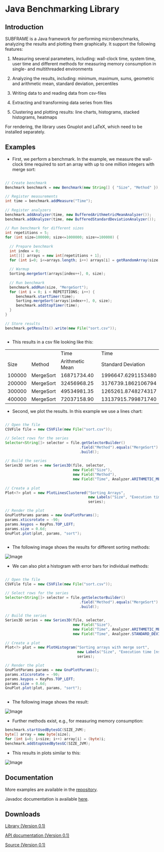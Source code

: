 Java Benchmarking Library
====

Introduction
------
SUBFRAME is a Java framework for performing microbenchmarks, analyzing the results and plotting them graphically. 
It support the following features: 

1. Measuring several parameters, including: wall-clock time, system time, user time and different methods for measuring memory consumption in
single- and multithreaded environments

2. Analyzing the results, including: minimum, maximum, sums, geometric and arithmetic mean, standard deviation, percentiles

3. Writing data to and reading data from csv-files

4. Extracting and transforming data series from files

5. Clustering and plotting results: line charts, histograms, stacked histograms, heatmaps

For rendering, the library uses Gnuplot and LaTeX, which need to be installed separately.

Examples
------

* First, we perform a benchmark. In the example, we measure the wall-clock time required to
sort an array with up to one million integers with merge sort: 

```Java
  
// Create benchmark
Benchmark benchmark = new Benchmark(new String[] { "Size", "Method" });
  
// Register measurements
int time = benchmark.addMeasure("Time");
  
// Register analyzers
benchmark.addAnalyzer(time, new BufferedArithmetricMeanAnalyzer());
benchmark.addAnalyzer(time, new BufferedStandardDeviationAnalyzer());
  
// Run benchmark for different sizes
int repetitions = 5;
for (int size=100000; size<=1000000; size+=100000) {
  
  // Prepare benchmark
  int index = 0;
  int[][] arrays = new int[repetitions + 1];
  for (int i=0; i<=arrays.length; i++) arrays[i] = getRandomArray(size);
  
  // Warmup
  Sorting.mergeSort(arrays[index++], 0, size);
  
  // Run benchmark
  benchmark.addRun(size, "MergeSort");
  for (int i = 0; i < REPETITIONS; i++) {
     benchmark.startTimer(time);
     Sorting.mergeSort(arrays[index++], 0, size);
     benchmark.addStopTimer(time);
  }
}
  
// Store results
benchmark.getResults().write(new File("sort.csv"));
  
```

* This results in a csv file looking like this: 

<table>
<tr><td>		</td><td>			</td><td>Time			</td><td>Time				</td></tr>
<tr><td>Size	</td><td>Method		</td><td>Arithmetic Mean</td><td>Standard Deviation	</td></tr>
<tr><td>100000	</td><td>MergeSort	</td><td>16871734.40	</td><td>1996647.6291153480	</td></tr>
<tr><td>200000	</td><td>MergeSort	</td><td>32456968.25	</td><td>3176739.1862106794	</td></tr>
<tr><td>300000	</td><td>MergeSort	</td><td>49534981.35	</td><td>1265261.8748274317	</td></tr>
<tr><td>400000	</td><td>MergeSort	</td><td>72037158.90	</td><td>13137915.799871740 </td></tr>
</table>

* Second, we plot the results. In this example we use a lines chart:

```Java
  
// Open the file
CSVFile file = new CSVFile(new File("sort.csv"));

// Select rows for the series  
Selector<String[]> selector = file.getSelectorBuilder()
                                  .field("Method").equals("MergeSort")
                                  .build();
        
// Build the series
Series3D series = new Series3D(file, selector, 
                               new Field("Size"),
                               new Field("Method"),
                               new Field("Time", Analyzer.ARITHMETIC_MEAN));
                           
// Create a plot            
Plot<?> plot = new PlotLinesClustered("Sorting Arrays", 
                                      new Labels("Size", "Execution time [ns]"),
                                      series);

// Render the plot
GnuPlotParams params = new GnuPlotParams();
params.xticsrotate = -90;
params.keypos = KeyPos.TOP_LEFT;
params.size = 0.6d;
GnuPlot.plot(plot, params, "sort");
  
```

* The following image shows the results for different sorting methods:

![Image](https://raw.github.com/prasser/subframe/master/doc/sorting1.png)

* We can also plot a histogram with error bars for individual methods:

```Java
  
// Open the file
CSVFile file = new CSVFile(new File("sort.csv"));

// Select rows for the series  
Selector<String[]> selector = file.getSelectorBuilder()
                                  .field("Method").equals("MergeSort")
                                  .build();
        
// Build the series
Series3D series = new Series3D(file, selector, 
                               new Field("Size"),
                               new Field("Time", Analyzer.ARITHMETIC_MEAN),
                               new Field("Time", Analyzer.STANDARD_DEVIATION));
                           
// Create a plot            
Plot<?> plot = new PlotHistogram("Sorting arrays with merge sort", 
                                 new Labels("Size", "Execution time [ns]"),
                                 series);

// Render the plot
GnuPlotParams params = new GnuPlotParams();
params.xticsrotate = -90;
params.keypos = KeyPos.TOP_LEFT;
params.size = 0.6d;
GnuPlot.plot(plot, params, "sort");
  
```

* The following image shows the result:

![Image](https://raw.github.com/prasser/subframe/master/doc/sorting2.png)

* Further methods exist, e.g., for measuring memory consumption:

```Java
benchmark.startUsedBytesGC(SIZE_JVM);
byte[] array = new byte[size];
for (int i=0; i<size; i++) array[i] = (byte)i;
benchmark.addStopUsedBytesGC(SIZE_JVM);
```

* This results in plots similar to this:

![Image](https://raw.github.com/prasser/subframe/master/doc/size1.png)

Documentation
------
More examples are available in the [repository](https://github.com/prasser/subframe/tree/master/src/example).

Javadoc documentation is available [here](https://rawgithub.com/prasser/subframe/master/doc/index.html).

Downloads
------
[Library (Version 0.1)](https://raw.github.com/prasser/subframe/master/jars/subframe-0.1-lib.jar)

[API documentation (Version 0.1)](https://raw.github.com/prasser/subframe/master/jars/subframe-0.1-doc.jar)

[Source (Version 0.1)](https://raw.github.com/prasser/subframe/master/jars/subframe-0.1-src.jar)